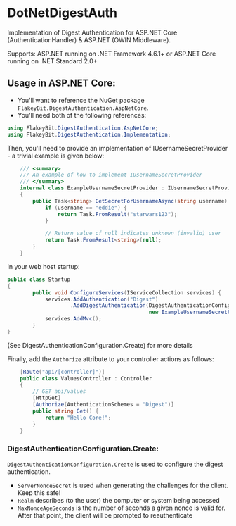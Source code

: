 # DotNetDigestAuth
Implementation of Digest Authentication for ASP.NET Core (AuthenticationHandler) &amp; ASP.NET (OWIN Middleware).

Supports: ASP.NET running on .NET Framework 4.6.1+ or ASP.NET Core running on .NET Standard 2.0+ 

## Usage in ASP.NET Core:

- You'll want to reference the NuGet package `FlakeyBit.DigestAuthentication.AspNetCore`.
- You'll need both of the following references:

```C#
using FlakeyBit.DigestAuthentication.AspNetCore;
using FlakeyBit.DigestAuthentication.Implementation;
```

Then, you'll need to provide an implementation of IUsernameSecretProvider - a trivial example is given below:

```C#
    /// <summary>
    /// An example of how to implement IUsernameSecretProvider
    /// </summary>
    internal class ExampleUsernameSecretProvider : IUsernameSecretProvider
    {
        public Task<string> GetSecretForUsernameAsync(string username) {
            if (username == "eddie") {
                return Task.FromResult("starwars123");
            }

            // Return value of null indicates unknown (invalid) user
            return Task.FromResult<string>(null);
        }
    }
```

In your web host startup:

```C#
public class Startup
{
        public void ConfigureServices(IServiceCollection services) {
            services.AddAuthentication("Digest")
                    .AddDigestAuthentication(DigestAuthenticationConfiguration.Create("VerySecret", "some-realm", 30),
                                             new ExampleUsernameSecretProvider());
            services.AddMvc();
        }
}
```

(See DigestAuthenticationConfiguration.Create) for more details

Finally, add the `Authorize` attribute to your controller actions as follows:
```C#
    [Route("api/[controller]")]
    public class ValuesController : Controller
    {
        // GET api/values
        [HttpGet]
        [Authorize(AuthenticationSchemes = "Digest")]
        public string Get() {
            return "Hello Core!";
        }
    }
```

### DigestAuthenticationConfiguration.Create:
`DigestAuthenticationConfiguration.Create` is used to configure the digest authentication.

* `ServerNonceSecret` is used when generating the challenges for the client. Keep this safe!
* `Realm` describes (to the user) the computer or system being accessed
* `MaxNonceAgeSeconds` is the number of seconds a given nonce is valid for. After that point, the client will be prompted to reauthenticate
